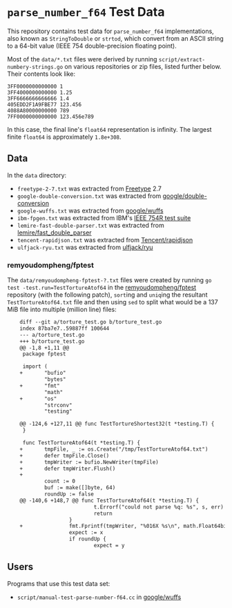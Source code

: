 # `parse_number_f64` Test Data

This repository contains test data for `parse_number_f64` implementations, also
known as `StringToDouble` or `strtod`, which convert from an ASCII string to a
64-bit value (IEEE 754 double-precision floating point).

Most of the `data/*.txt` files were derived by running
`script/extract-numbery-strings.go` on various repositories or zip files,
listed further below. Their contents look like:

    3FF0000000000000 1
    3FF4000000000000 1.25
    3FF6666666666666 1.4
    405EDD2F1A9FBE77 123.456
    4088A80000000000 789
    7FF0000000000000 123.456e789

In this case, the final line's `float64` representation is infinity. The
largest finite `float64` is approximately `1.8e+308`.


## Data

In the `data` directory:

- `freetype-2-7.txt` was extracted from [Freetype](https://www.freetype.org/)
  2.7
- `google-double-conversion.txt` was extracted from
  [google/double-conversion](https://github.com/google/double-conversion)
- `google-wuffs.txt` was extracted from
  [google/wuffs](https://github.com/google/wuffs)
- `ibm-fpgen.txt` was extracted from IBM's
  [IEEE 754R test suite](https://www.research.ibm.com/haifa/projects/verification/fpgen/test_suite_download.shtml)
- `lemire-fast-double-parser.txt` was extracted from
  [lemire/fast\_double\_parser](https://github.com/lemire/fast_double_parser)
- `tencent-rapidjson.txt` was extracted from
  [Tencent/rapidjson](https://github.com/Tencent/rapidjson)
- `ulfjack-ryu.txt` was extracted from
  [ulfjack/ryu](https://github.com/ulfjack/ryu)


### remyoudompheng/fptest

The `data/remyoudompheng-fptest-?.txt` files were created by running
`go test -test.run=TestTortureAtof64` in the
[remyoudompheng/fptest](https://github.com/remyoudompheng/fptest) repository
(with the following patch), `sort`ing  and `uniq`ing the resultant
`TestTortureAtof64.txt` file and then using `sed` to split what would be a 137
MiB file into multiple (million line) files:

```diff
    diff --git a/torture_test.go b/torture_test.go
    index 87ba7e7..59887ff 100644
    --- a/torture_test.go
    +++ b/torture_test.go
    @@ -1,8 +1,11 @@
     package fptest

     import (
    +       "bufio"
            "bytes"
    +       "fmt"
            "math"
    +       "os"
            "strconv"
            "testing"

    @@ -124,6 +127,11 @@ func TestTortureShortest32(t *testing.T) {
     }

     func TestTortureAtof64(t *testing.T) {
    +       tmpFile, _ := os.Create("/tmp/TestTortureAtof64.txt")
    +       defer tmpFile.Close()
    +       tmpWriter := bufio.NewWriter(tmpFile)
    +       defer tmpWriter.Flush()
    +
            count := 0
            buf := make([]byte, 64)
            roundUp := false
    @@ -140,6 +148,7 @@ func TestTortureAtof64(t *testing.T) {
                            t.Errorf("could not parse %q: %s", s, err)
                            return
                    }
    +               fmt.Fprintf(tmpWriter, "%016X %s\n", math.Float64bits(z), s)
                    expect := x
                    if roundUp {
                            expect = y
```


## Users

Programs that use this test data set:

- `script/manual-test-parse-number-f64.cc` in
  [google/wuffs](https://github.com/google/wuffs)
